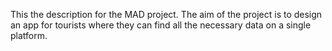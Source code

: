This the description for the MAD project.
The aim of the project is to design an app for tourists where they can find all the necessary data on a single platform.
